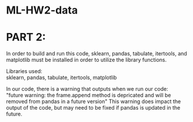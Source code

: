 # ML-HW2-data

# PART 2:<br>
In order to build and run this code, sklearn, pandas, tabulate, itertools, and matplotlib must be installed in order to utilize the library functions.

Libraries used:<br>
sklearn, pandas, tabulate, itertools, matplotlib

In our code, there is a warning that outputs when we run our code:<br>
"future warning: the frame.append method is depricated and will be removed from pandas in a future version"
This warning does impact the output of the code, but may need to be fixed if pandas is updated in the future.
